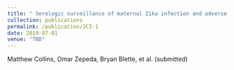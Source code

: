 ```yaml
---
title: " Serologic surveillance of maternal Zika infection and adverse fetal outcomes in a prospective cohort in León, Nicaragua during the peak of the Zika epidemic*"
collection: publications
permalink: /publication/JCI-1
date: 2019-07-01
venue: "TBD"
---
```


Matthew Collins, Omar Zepeda, Bryan Blette, et al. (submitted)
